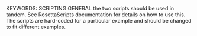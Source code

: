 KEYWORDS: SCRIPTING GENERAL
the two scripts should be used in tandem. See RosettaScripts documentation for details on how to use this. The scripts are hard-coded for a particular example and should be changed to fit different examples.
